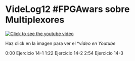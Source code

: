 # VideLog12 #FPGAwars sobre Multiplexores

[![Click to see the youtube video](https://img.youtube.com/vi/qNmZ7bBAaXc/0.jpg)](https://www.youtube.com/watch?v=qNmZ7bBAaXc&feature=youtu.be)

Haz click en la imagen para ver el **vídeo en Youtube*

0:00 Ejercicio 14-1
1:22 Ejercicio 14-2
2:54 Ejercicio 14-3

